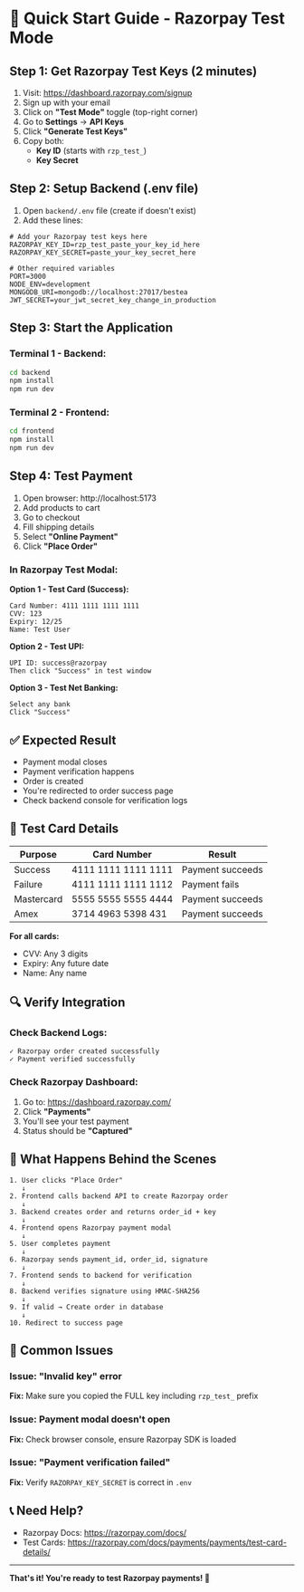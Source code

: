 # 🚀 Quick Start Guide - Razorpay Test Mode

## Step 1: Get Razorpay Test Keys (2 minutes)

1. Visit: https://dashboard.razorpay.com/signup
2. Sign up with your email
3. Click on **"Test Mode"** toggle (top-right corner)
4. Go to **Settings** → **API Keys**
5. Click **"Generate Test Keys"**
6. Copy both:
   - **Key ID** (starts with `rzp_test_`)
   - **Key Secret**

## Step 2: Setup Backend (.env file)

1. Open `backend/.env` file (create if doesn't exist)
2. Add these lines:

```env
# Add your Razorpay test keys here
RAZORPAY_KEY_ID=rzp_test_paste_your_key_id_here
RAZORPAY_KEY_SECRET=paste_your_key_secret_here

# Other required variables
PORT=3000
NODE_ENV=development
MONGODB_URI=mongodb://localhost:27017/bestea
JWT_SECRET=your_jwt_secret_key_change_in_production
```

## Step 3: Start the Application

### Terminal 1 - Backend:
```bash
cd backend
npm install
npm run dev
```

### Terminal 2 - Frontend:
```bash
cd frontend
npm install
npm run dev
```

## Step 4: Test Payment

1. Open browser: http://localhost:5173
2. Add products to cart
3. Go to checkout
4. Fill shipping details
5. Select **"Online Payment"**
6. Click **"Place Order"**

### In Razorpay Test Modal:

**Option 1 - Test Card (Success):**
```
Card Number: 4111 1111 1111 1111
CVV: 123
Expiry: 12/25
Name: Test User
```

**Option 2 - Test UPI:**
```
UPI ID: success@razorpay
Then click "Success" in test window
```

**Option 3 - Test Net Banking:**
```
Select any bank
Click "Success"
```

## ✅ Expected Result

- Payment modal closes
- Payment verification happens
- Order is created
- You're redirected to order success page
- Check backend console for verification logs

## 🧪 Test Card Details

| Purpose | Card Number | Result |
|---------|-------------|--------|
| Success | 4111 1111 1111 1111 | Payment succeeds |
| Failure | 4111 1111 1111 1112 | Payment fails |
| Mastercard | 5555 5555 5555 4444 | Payment succeeds |
| Amex | 3714 4963 5398 431 | Payment succeeds |

**For all cards:**
- CVV: Any 3 digits
- Expiry: Any future date
- Name: Any name

## 🔍 Verify Integration

### Check Backend Logs:
```
✓ Razorpay order created successfully
✓ Payment verified successfully
```

### Check Razorpay Dashboard:
1. Go to: https://dashboard.razorpay.com/
2. Click **"Payments"**
3. You'll see your test payment
4. Status should be **"Captured"**

## 🎯 What Happens Behind the Scenes

```
1. User clicks "Place Order"
   ↓
2. Frontend calls backend API to create Razorpay order
   ↓
3. Backend creates order and returns order_id + key
   ↓
4. Frontend opens Razorpay payment modal
   ↓
5. User completes payment
   ↓
6. Razorpay sends payment_id, order_id, signature
   ↓
7. Frontend sends to backend for verification
   ↓
8. Backend verifies signature using HMAC-SHA256
   ↓
9. If valid → Create order in database
   ↓
10. Redirect to success page
```

## 🐛 Common Issues

### Issue: "Invalid key" error
**Fix:** Make sure you copied the FULL key including `rzp_test_` prefix

### Issue: Payment modal doesn't open
**Fix:** Check browser console, ensure Razorpay SDK is loaded

### Issue: "Payment verification failed"
**Fix:** Verify `RAZORPAY_KEY_SECRET` is correct in `.env`

## 📞 Need Help?

- Razorpay Docs: https://razorpay.com/docs/
- Test Cards: https://razorpay.com/docs/payments/payments/test-card-details/

---

**That's it! You're ready to test Razorpay payments! 🎉**
